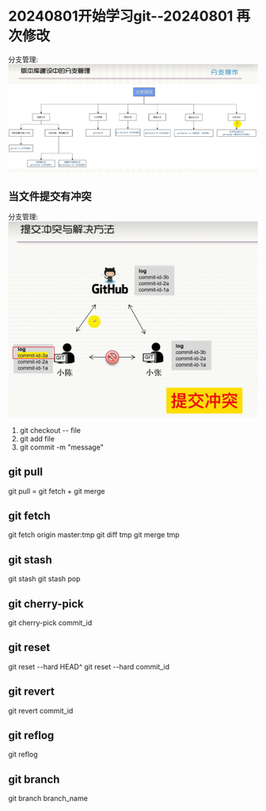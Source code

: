 # 20240801开始学习git--20240801 再次修改

分支管理:![ ](/Image/GIT分支管理.jpg)

## 当文件提交有冲突
分支管理:![ ](/Image/git提交冲突.jpg)
1. git checkout -- file
2. git add file
3. git commit -m "message"

## git pull
git pull = git fetch + git merge

## git fetch
git fetch origin master:tmp
git diff tmp
git merge tmp

## git stash
git stash
git stash pop

## git cherry-pick
git cherry-pick commit_id

## git reset
git reset --hard HEAD^
git reset --hard commit_id

## git revert
git revert commit_id

## git reflog
git reflog

## git branch
git branch branch_name